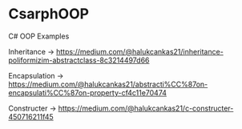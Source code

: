 # CsarphOOP
C# OOP Examples

Inheritance -> https://medium.com/@halukcankas21/inheritance-poliformizim-abstractclass-8c3214497d66

Encapsulation -> https://medium.com/@halukcankas21/abstracti%CC%87on-encapsulati%CC%87on-property-cf4c11e70474

Constructer -> https://medium.com/@halukcankas21/c-constructer-450716211f45

